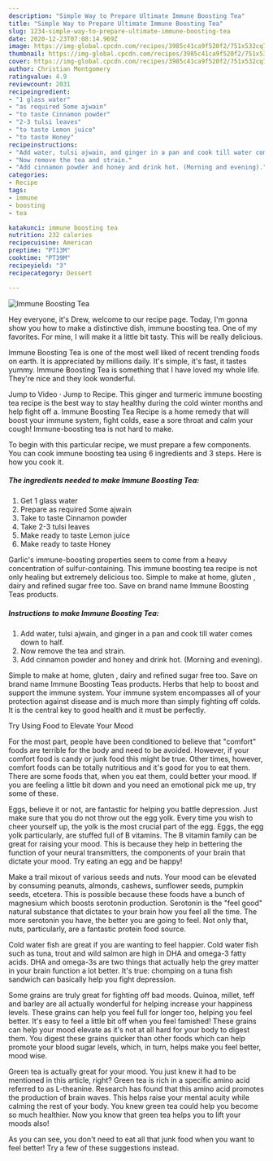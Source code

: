 ```yaml
---
description: "Simple Way to Prepare Ultimate Immune Boosting Tea"
title: "Simple Way to Prepare Ultimate Immune Boosting Tea"
slug: 1234-simple-way-to-prepare-ultimate-immune-boosting-tea
date: 2020-12-23T07:08:14.969Z
image: https://img-global.cpcdn.com/recipes/3985c41ca9f520f2/751x532cq70/immune-boosting-tea-recipe-main-photo.jpg
thumbnail: https://img-global.cpcdn.com/recipes/3985c41ca9f520f2/751x532cq70/immune-boosting-tea-recipe-main-photo.jpg
cover: https://img-global.cpcdn.com/recipes/3985c41ca9f520f2/751x532cq70/immune-boosting-tea-recipe-main-photo.jpg
author: Christian Montgomery
ratingvalue: 4.9
reviewcount: 2031
recipeingredient:
- "1 glass water"
- "as required Some ajwain"
- "to taste Cinnamon powder"
- "2-3 tulsi leaves"
- "to taste Lemon juice"
- "to taste Honey"
recipeinstructions:
- "Add water, tulsi ajwain, and ginger in a pan and cook till water comes down to half."
- "Now remove the tea and strain."
- "Add cinnamon powder and honey and drink hot. (Morning and evening)."
categories:
- Recipe
tags:
- immune
- boosting
- tea

katakunci: immune boosting tea 
nutrition: 232 calories
recipecuisine: American
preptime: "PT13M"
cooktime: "PT39M"
recipeyield: "3"
recipecategory: Dessert

---
```



![Immune Boosting Tea](https://img-global.cpcdn.com/recipes/3985c41ca9f520f2/751x532cq70/immune-boosting-tea-recipe-main-photo.jpg)

Hey everyone, it's Drew, welcome to our recipe page. Today, I'm gonna show you how to make a distinctive dish, immune boosting tea. One of my favorites. For mine, I will make it a little bit tasty. This will be really delicious.

Immune Boosting Tea is one of the most well liked of recent trending foods on earth. It is appreciated by millions daily. It's simple, it's fast, it tastes yummy. Immune Boosting Tea is something that I have loved my whole life. They're nice and they look wonderful.

Jump to Video · Jump to Recipe. This ginger and turmeric immune boosting tea recipe is the best way to stay healthy during the cold winter months and help fight off a. Immune Boosting Tea Recipe is a home remedy that will boost your immune system, fight colds, ease a sore throat and calm your cough! Immune-boosting tea is not hard to make.


To begin with this particular recipe, we must prepare a few components. You can cook immune boosting tea using 6 ingredients and 3 steps. Here is how you cook it.

<!--inarticleads1-->

##### The ingredients needed to make Immune Boosting Tea:

1. Get 1 glass water
1. Prepare as required Some ajwain
1. Take to taste Cinnamon powder
1. Take 2-3 tulsi leaves
1. Make ready to taste Lemon juice
1. Make ready to taste Honey


Garlic&#39;s immune-boosting properties seem to come from a heavy concentration of sulfur-containing. This immune boosting tea recipe is not only healing but extremely delicious too. Simple to make at home, gluten , dairy and refined sugar free too. Save on brand name Immune Boosting Teas products. 

<!--inarticleads2-->

##### Instructions to make Immune Boosting Tea:

1. Add water, tulsi ajwain, and ginger in a pan and cook till water comes down to half.
1. Now remove the tea and strain.
1. Add cinnamon powder and honey and drink hot. (Morning and evening).


Simple to make at home, gluten , dairy and refined sugar free too. Save on brand name Immune Boosting Teas products. Herbs that help to boost and support the immune system. Your immune system encompasses all of your protection against disease and is much more than simply fighting off colds. It is the central key to good health and it must be perfectly. 

Try Using Food to Elevate Your Mood


For the most part, people have been conditioned to believe that "comfort" foods are terrible for the body and need to be avoided. However, if your comfort food is candy or junk food this might be true. Other times, however, comfort foods can be totally nutritious and it's good for you to eat them. There are some foods that, when you eat them, could better your mood. If you are feeling a little bit down and you need an emotional pick me up, try some of these.

Eggs, believe it or not, are fantastic for helping you battle depression. Just make sure that you do not throw out the egg yolk. Every time you wish to cheer yourself up, the yolk is the most crucial part of the egg. Eggs, the egg yolk particularly, are stuffed full of B vitamins. The B vitamin family can be great for raising your mood. This is because they help in bettering the function of your neural transmitters, the components of your brain that dictate your mood. Try eating an egg and be happy!

Make a trail mixout of various seeds and nuts. Your mood can be elevated by consuming peanuts, almonds, cashews, sunflower seeds, pumpkin seeds, etcetera. This is possible because these foods have a bunch of magnesium which boosts serotonin production. Serotonin is the "feel good" natural substance that dictates to your brain how you feel all the time. The more serotonin you have, the better you are going to feel. Not only that, nuts, particularly, are a fantastic protein food source.

Cold water fish are great if you are wanting to feel happier. Cold water fish such as tuna, trout and wild salmon are high in DHA and omega-3 fatty acids. DHA and omega-3s are two things that actually help the grey matter in your brain function a lot better. It's true: chomping on a tuna fish sandwich can basically help you fight depression. 

Some grains are truly great for fighting off bad moods. Quinoa, millet, teff and barley are all actually wonderful for helping increase your happiness levels. These grains can help you feel full for longer too, helping you feel better. It's easy to feel a little bit off when you feel famished! These grains can help your mood elevate as it's not at all hard for your body to digest them. You digest these grains quicker than other foods which can help promote your blood sugar levels, which, in turn, helps make you feel better, mood wise.

Green tea is actually great for your mood. You just knew it had to be mentioned in this article, right? Green tea is rich in a specific amino acid referred to as L-theanine. Research has found that this amino acid promotes the production of brain waves. This helps raise your mental acuity while calming the rest of your body. You knew green tea could help you become so much healthier. Now you know that green tea helps you to lift your moods also!

As you can see, you don't need to eat all that junk food when you want to feel better! Try  a few  of  these  suggestions  instead.

